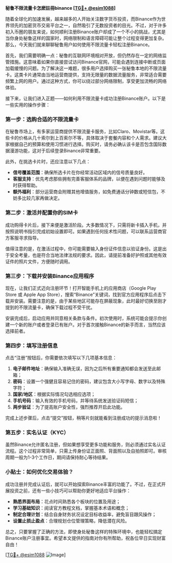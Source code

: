 **秘鲁不限流量卡怎麽註冊binance [[TG💪+ @esim1088](https://t.me/s/esim1088)]**

随着全球化的加速发展，越来越多的人开始关注数字货币投资，而Binance作为世界领先的加密货币交易平台之一，自然吸引了无数投资者的目光。不过，对于许多初入币圈的朋友来说，如何顺利注册Binance账户却成了一个不小的挑战，尤其是当你身处秘鲁这样的国家时，网络限制和语言障碍可能让整个过程变得更加复杂。那么，今天我们就来聊聊秘鲁用户如何使用不限流量卡轻松注册Binance。

首先，我们需要明确一点：秘鲁的互联网环境相对开放，但仍然存在一定的网络监管措施。这意味着如果你直接尝试访问Binance官网，可能会遇到连接中断或页面加载缓慢的问题。为了解决这一难题，很多用户选择购买一张秘鲁本地的不限流量卡。这类卡片通常由当地运营商提供，支持无限量的数据流量服务，非常适合需要频繁上网的用户。通过这种方式，你可以绕过部分网络限制，享受更加流畅的网络体验。

接下来，让我们进入正题——如何利用不限流量卡成功注册Binance账户。以下是一些实用的操作步骤：

### 第一步：选购合适的不限流量卡

在秘鲁市场上，有多家运营商提供不限流量卡服务，比如Claro、Movistar等。这些卡的价格从几十索尔到上百索尔不等，具体取决于套餐内容和个人需求。建议大家根据自己的预算和使用习惯进行选择。购买时，请务必确认该卡是否包含国际数据漫游功能，这对于后续登录Binance非常重要。

此外，在挑选卡片时，还应注意以下几点：
- **信号覆盖范围**：确保所选卡片在你经常活动区域内的信号质量良好。
- **客服支持**：优先考虑那些拥有完善客服体系的品牌，以便在遇到问题时能够及时获得帮助。
- **额外福利**：部分运营商会附赠其他增值服务，如免费通话分钟数或短信包，不妨多比较几家再做决定。

### 第二步：激活并配置你的SIM卡

成功购得卡片后，接下来便是激活阶段。大多数情况下，只需将新卡插入手机，并按照说明书指引完成初始设置即可。如果遇到任何技术性问题，可以联系运营商官方客服寻求指导。

值得注意的是，在激活过程中，你可能需要输入身份证件信息以验证身份。这是出于安全考量，也是符合当地法律法规的要求。因此，请提前准备好护照或其他有效证件的照片文件，方便随时调用。

### 第三步：下载并安装Binance应用程序

现在，让我们正式迈向注册环节！打开智能手机上的应用商店（Google Play Store 或 Apple App Store），搜索“Binance”关键词，找到官方应用程序后点击下载并安装。需要注意的是，由于某些地区可能存在屏蔽现象，此时最好切换至刚才提到的不限流量卡，确保下载过程不受干扰。

安装完成后，启动应用并同意相关条款与条件。初次使用时，系统可能会提示你创建一个新的账户或者登录已有账户。对于首次接触Binance的新手而言，当然应该选择前者。

### 第四步：填写注册信息

点击“注册”按钮后，你需要依次填写以下几项基本信息：
1. **电子邮件地址**：确保输入准确无误，因为之后所有重要通知都会发送至此邮箱；
2. **密码**：设置一个强健且容易记住的密码，建议包含大小写字母、数字以及特殊字符；
3. **国家/地区**：根据实际情况勾选相应选项；
4. **手机号码**：输入有效的手机号码，并等待系统发送验证码短信；
5. **两步验证**：为了提高账户安全性，强烈推荐开启此功能。

完成上述步骤后，点击“提交”按钮，稍等片刻就能看到注册成功的提示消息啦！

### 第五步：实名认证（KYC）

虽然Binance允许匿名注册，但如果想享受更多功能和服务，则必须通过实名认证流程。这个过程非常简单，只需上传身份证正面照、背面照以及自拍照即可。审核周期一般为1-3个工作日，期间请保持耐心等待结果。

### 小贴士：如何优化交易体验？

成功注册并完成认证后，就可以开始探索Binance丰富的功能了。不过，在正式开展投资之前，还有一些小技巧可以帮助你更好地适应平台操作：
- **熟悉界面布局**：花点时间熟悉各个板块的位置及用途；
- **学习基础知识**：阅读官方教程文档，掌握基本术语和概念；
- **制定合理计划**：结合自身财务状况设定目标收益率，避免盲目跟风操作；
- **设置止损止盈点**：合理规划仓位管理策略，降低潜在风险。

总之，只要掌握了正确的方法，即使身处秘鲁这样的特殊环境中，也能轻松搞定Binance账户注册事宜。希望本文提供的指南对你有所帮助，祝各位早日实现财富自由！

[[TG💪+ @esim1088](https://t.me/s/esim1088) ![Image](https://i.postimg.cc/4NQfJmqS/Snipaste-2025-05-13-00-14-12.png)]
